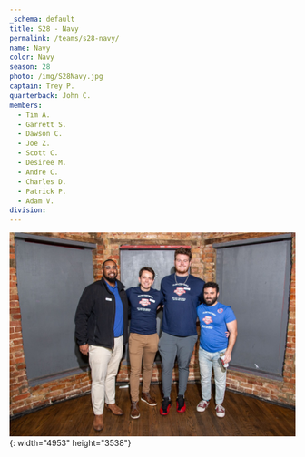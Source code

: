 ```yaml
---
_schema: default
title: S28 - Navy
permalink: /teams/s28-navy/
name: Navy
color: Navy
season: 28
photo: /img/S28Navy.jpg
captain: Trey P.
quarterback: John C.
members:
  - Tim A.
  - Garrett S.
  - Dawson C.
  - Joe Z.
  - Scott C.
  - Desiree M.
  - Andre C.
  - Charles D.
  - Patrick P.
  - Adam V.
division:
---
```

![](/img/da2-7066.jpg){: width="4953" height="3538"}